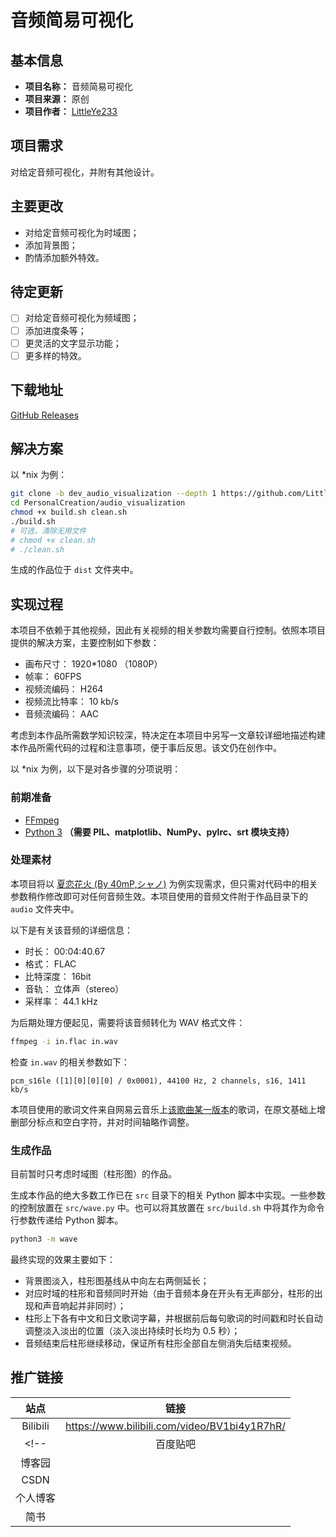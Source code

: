 <!-- Project README Template v1.0.0 for Original Video -->

# 音频简易可视化

## 基本信息

- **项目名称：** 音频简易可视化
- **项目来源：** 原创
- **项目作者：** [LittleYe233](https://github.com/LittleYe233)

## 项目需求

对给定音频可视化，并附有其他设计。

## 主要更改

- 对给定音频可视化为时域图；
- 添加背景图；
- 酌情添加额外特效。

## 待定更新

- [ ] 对给定音频可视化为频域图；
- [ ] 添加进度条等；
- [ ] 更灵活的文字显示功能；
- [ ] 更多样的特效。

## 下载地址

[GitHub Releases](https://github.com/LittleYe233/PersonalCreation/releases/tag/audio_visualization-creation-v1.0.0)

## 解决方案

以 *nix 为例：

```bash
git clone -b dev_audio_visualization --depth 1 https://github.com/LittleYe233/PersonalCreation.git
cd PersonalCreation/audio_visualization
chmod +x build.sh clean.sh
./build.sh
# 可选，清除无用文件
# chmod +x clean.sh
# ./clean.sh
```

生成的作品位于 `dist` 文件夹中。

## 实现过程

本项目不依赖于其他视频，因此有关视频的相关参数均需要自行控制。依照本项目提供的解决方案，主要控制如下参数：

- 画布尺寸： 1920*1080 （1080P）
- 帧率： 60FPS
- 视频流编码： H264
- 视频流比特率： 10 kb/s
- 音频流编码： AAC

考虑到本作品所需数学知识较深，特决定在本项目中另写一文章较详细地描述构建本作品所需代码的过程和注意事项，便于事后反思。该文仍在创作中。

以 *nix 为例，以下是对各步骤的分项说明：

### 前期准备

- [FFmpeg](https://ffmpeg.org/)
- [Python 3](https://python.org) **（需要 PIL、matplotlib、NumPy、pylrc、srt 模块支持）**

### 处理素材

本项目将以 [夏恋花火 (By 40mP,シャノ)](https://music.163.com/#/song?id=28968092) 为例实现需求，但只需对代码中的相关参数稍作修改即可对任何音频生效。本项目使用的音频文件附于作品目录下的 `audio` 文件夹中。

以下是有关该音频的详细信息：

- 时长： 00:04:40.67
- 格式： FLAC
- 比特深度： 16bit
- 音轨： 立体声（stereo）
- 采样率： 44.1 kHz

为后期处理方便起见，需要将该音频转化为 WAV 格式文件：

```bash
ffmpeg -i in.flac in.wav
```

检查 `in.wav` 的相关参数如下：

```text
pcm_s16le ([1][0][0][0] / 0x0001), 44100 Hz, 2 channels, s16, 1411 kb/s
```

本项目使用的歌词文件来自网易云音乐上[该歌曲某一版本](https://music.163.com/#/song?id=22821023)的歌词，在原文基础上增删部分标点和空白字符，并对时间轴略作调整。

### 生成作品

目前暂时只考虑时域图（柱形图）的作品。

生成本作品的绝大多数工作已在 `src` 目录下的相关 Python 脚本中实现。一些参数的控制放置在 `src/wave.py` 中。也可以将其放置在 `src/build.sh` 中将其作为命令行参数传递给 Python 脚本。

```bash
python3 -m wave
```

最终实现的效果主要如下：

- 背景图淡入，柱形图基线从中向左右两侧延长；
- 对应时域的柱形和音频同时开始（由于音频本身在开头有无声部分，柱形的出现和声音响起并非同时）；
- 柱形上下各有中文和日文歌词字幕，并根据前后每句歌词的时间戳和时长自动调整淡入淡出的位置（淡入淡出持续时长均为 0.5 秒）；
- 音频结束后柱形继续移动，保证所有柱形全部自左侧消失后结束视频。

## 推广链接

| 站点 | 链接 |
| :-: | :-: |
| Bilibili | https://www.bilibili.com/video/BV1bi4y1R7hR/ |
<!-- | 百度贴吧 |  |
| 博客园 |  |
| CSDN |  |
| 个人博客 |  |
| 简书 |  | -->